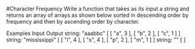 #Character Frequency
Write a function that takes as its input a string and returns an array of arrays as shown below sorted in descending order by frequency and then by ascending order by character.

Examples
Input	Output
string:
"aaabbc"	[ [ "a", 3 ], [ "b", 2 ], [ "c", 1 ] ]
string:
"mississippi"	[ [ "i", 4 ], [ "s", 4 ], [ "p", 2 ], [ "m", 1 ] ]
string:
""	[ ]
